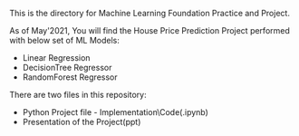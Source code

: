 This is the directory for Machine Learning Foundation Practice and Project.

As of May'2021, You will find the House Price Prediction Project performed with below set of ML Models:
- Linear Regression
- DecisionTree Regressor
- RandomForest Regressor

There are two files in this repository:
- Python Project file - Implementation\Code(.ipynb)
- Presentation of the Project(ppt)


